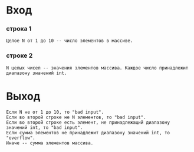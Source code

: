 # Вход
### строка 1
	Целое N от 1 до 10 -- число элементов в массиве.
### строке 2
	N целых чисел -- значения элементов массива. Каждое число принадлежит диапазону значений int.
# Выход
	Если N не от 1 до 10, то "bad input".
	Если во второй строке не N элементов, то "bad input".
	Если во второй строке есть элемент, не принадлежащий диапазону значений int, то "bad input".
	Если сумма элементов не принадлежит диапазону значений int, то "overflow".
	Иначе -- сумма элементов массива.
